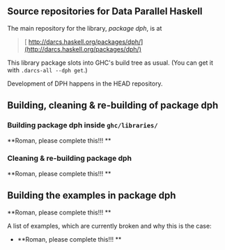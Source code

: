 ## Source repositories for Data Parallel Haskell


The main repository for the library, *package dph*, is at

> [ http://darcs.haskell.org/packages/dph/](http://darcs.haskell.org/packages/dph/)


This library package slots into GHC's build tree as usual.  (You can get it with `.darcs-all --dph get`.)


Development of DPH happens in the HEAD repository.

## Building, cleaning & re-building of package dph

### Building package dph inside `ghc/libraries/`

**Roman, please complete this!!! **

### Cleaning & re-building package dph

**Roman, please complete this!!! **

## Building the examples in package dph

**Roman, please complete this!!! **


A list of examples, which are currently broken and why this is the case: 

- **Roman, please complete this!!! **